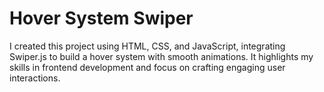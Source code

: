 # Hover System Swiper
I created this project using HTML, CSS, and JavaScript, integrating Swiper.js to build a hover system with smooth animations. It highlights my skills in frontend development and focus on crafting engaging user interactions.

